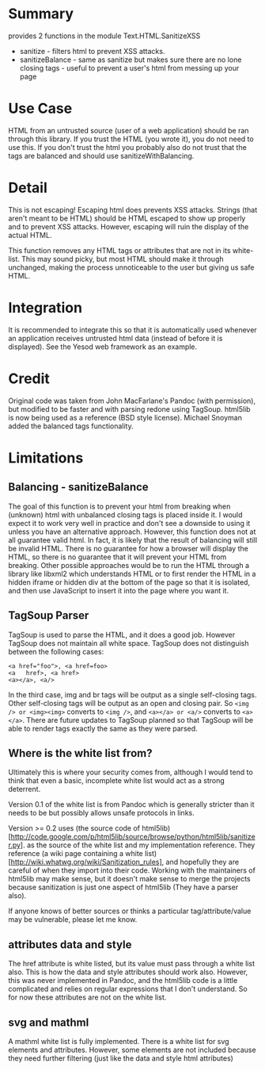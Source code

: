 Summary
=======
provides 2 functions in the module Text.HTML.SanitizeXSS

* sanitize - filters html to prevent XSS attacks.
* sanitizeBalance - same as sanitize but makes sure there are no lone closing tags - useful to prevent a user's html from messing up your page

Use Case
========
HTML from an untrusted source (user of a web application) should be ran through this library.
If you trust the HTML (you wrote it), you do not need to use this.
If you don't trust the html you probably also do not trust that the tags are balanced and should use sanitizeWithBalancing.

Detail
========
This is not escaping! Escaping html does prevents XSS attacks. Strings (that aren't meant to be HTML) should be HTML escaped to show up properly and to prevent XSS attacks. However, escaping will ruin the display of the actual HTML.

This function removes any HTML tags or attributes that are not in its white-list. This may sound picky, but most HTML should make it through unchanged, making the process unnoticeable to the user but giving us safe HTML. 

Integration
===========
It is recommended to integrate this so that it is automatically used whenever an application receives untrusted html data (instead of before it is displayed). See the Yesod web framework as an example.

Credit
===========
Original code was taken from John MacFarlane's Pandoc (with permission), but modified to be faster and with parsing redone using TagSoup. html5lib is now being used as a reference (BSD style license).
Michael Snoyman added the balanced tags functionality.


Limitations
===========

Balancing - sanitizeBalance
---------------------------------
The goal of this function is to prevent your html from breaking when (unknown) html with unbalanced closing tags is placed inside it. I would expect it to work very well in practice and don't see a downside to using it unless you have an alternative approach. However, this function does not at all guarantee valid html. In fact, it is likely that the result of balancing will still be invalid HTML. There is no guarantee for how a browser will display the HTML, so there is no guarantee that it will prevent your HTML from breaking. Other possible approaches would be to run the HTML through a library like libxml2 which understands HTML or to first render the HTML in a hidden iframe or hidden div at the bottom of the page so that it is isolated, and then use JavaScript to insert it into the page where you want it.

TagSoup Parser
--------------
TagSoup is used to parse the HTML, and it does a good job. However TagSoup does not maintain all white space. TagSoup does not distinguish between the following cases:

    <a href="foo">, <a href=foo>
    <a   href>, <a href>
    <a></a>, <a/>

In the third case, img and br tags will be output as a single self-closing tags. Other self-closing tags will be output as an open and closing pair. So `<img /> or <img><img>` converts to `<img />`, and `<a></a> or <a/>` converts to `<a></a>`.  There are future updates to TagSoup planned so that TagSoup will be able to render tags exactly the same as they were parsed.

Where is the white list from?
-----------------------------
Ultimately this is where your security comes from, although I would tend to think that even a basic, incomplete white list would act as a strong deterrent.

Version 0.1 of the white list is from Pandoc which is generally stricter than it needs to be but possibly allows unsafe protocols in links.

Version >= 0.2 uses (the source code of html5lib)[http://code.google.com/p/html5lib/source/browse/python/html5lib/sanitizer.py]. as the source of the white list and my implementation reference. They reference (a wiki page containing a white list)[http://wiki.whatwg.org/wiki/Sanitization_rules], and hopefully they are careful of when they import into their code. Working with the maintainers of html5lib may make sense, but it doesn't make sense to merge the projects because sanitization is just one aspect of html5lib (They have a parser also).

If anyone knows of better sources or thinks a particular tag/attribute/value may be vulnerable, please let me know.

attributes data and style
-------------------------
The href attribute is white listed, but its value must pass through a white list also. This is how the data and style attributes should work also. However, this was never implemented in Pandoc, and the html5lib code is a little complicated and relies on regular expressions that I don't understand. So for now these attributes are not on the white list.

svg and mathml
--------------
A mathml white list is fully implemented.
There is a white list for svg elements and attributes. However, some elements are not included because they need further filtering (just like the data and style html attributes)
